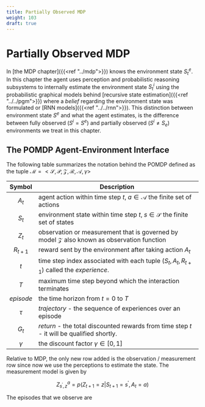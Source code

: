```yaml
---
title: Partially Observed MDP
weight: 103 
draft: true
---
```


# Partially Observed MDP 

In [the MDP chapter]({{<ref "../mdp">}}) knows the environment state $S^e_t$. In this chapter the agent uses perception and probabilistic reasoning subsystems to internally estimate the environment state $S^i_t$ using the probabilistic graphical models behind [recursive state estimation]({{<ref "../../pgm">}}) where a _belief_ regarding the environment state was formulated or [RNN models]({{<ref "../../rnn">}}).  This distinction between environment state $S^e$ and what the agent estimates, is the difference between fully observed ($S^i = S^e$) and partially observed ($S^i ≠ S_e$) environments we treat in this chapter.

## The POMDP Agent-Environment Interface

The following table summarizes the notation behind the POMDP defined as the tuple $\mathcal M = <\mathcal S, \mathcal P, \mathcal Z, \mathcal R, \mathcal A, \gamma>$

| Symbol  | Description  |
|:-:|---|
| $A_t$ | agent action within time step $t$, $a \in \mathcal{A}$ the finite set of actions |
| $S_t$ | environment state within time step $t$, $s \in \mathcal{S}$ the finite set of states|
| $Z_t$ | observation or measurement that is governed by model $\mathcal Z$ also known as observation function | 
| $R_{t+1}$ | reward sent by the environment after taking action $A_t$ |
| $t$ | time step index associated with each tuple ($S_t, A_t, R_{t+1}$) called the *experience*. | 
| $T$ | maximum time step beyond which the interaction terminates |
| _episode_ | the time horizon from $t=0$ to $T$ |
| $\tau$ | _trajectory_ - the sequence of experiences over an episode |
| $G_t$ | _return_ - the total discounted rewards from time step $t$ - it will be qualified shortly. |
| $\gamma$ | the discount factor $\gamma \in [0,1]$ |

Relative to MDP, the  only new row added is the observation / measurement row since now we use the perceptions to estimate the state. The measurement model is given by

$$Z_{s^\prime, z}^a = p(Z_{t+1}=z | S_{t+1}=s^\prime, A_t = a)$$

The episodes that we observe are 




